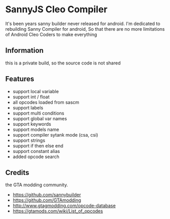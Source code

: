 # SannyJS Cleo Compiler

It's been years sanny builder never released for android. I'm dedicated to rebuilding Sanny Compiler for android, So that there are no more limitations of Android Cleo Coders to make everything

## Information
this is a private build, so the source code is not shared

## Features
- support local variable
- support int / float
- all opcodes loaded from sascm
- support labels
- support multi conditions
- support global var names
- support keywords
- support models name
- support compiler sytank mode (csa, csi)
- support strings
- support if then else end
- support constant alias
- added opcode search

## Credits

the GTA modding community.

- https://github.com/sannybuilder
- https://github.com/GTAmodding
- http://www.gtagmodding.com/opcode-database
- https://gtamods.com/wiki/List_of_opcodes
